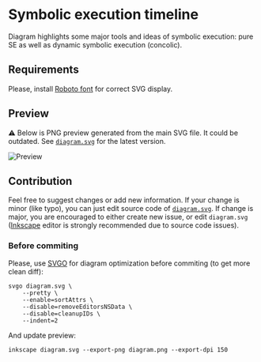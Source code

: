 Symbolic execution timeline
===========================

Diagram highlights some major tools and ideas of symbolic execution: pure SE as well as dynamic symbolic execution (concolic).

Requirements
------------

Please, install [Roboto font](https://fonts.google.com/specimen/Roboto) for correct SVG display.

Preview
-------

:warning: Below is PNG preview generated from the main SVG file. It could be outdated. See [`diagram.svg`](diagram.svg) for the latest version.

![Preview](https://raw.github.com/enzet/dynamic-symbolic-execution/master/diagram.png)

Contribution
------------

Feel free to suggest changes or add new information. If your change is minor (like typo), you can just edit source code of [`diagram.svg`](diagram.svg). If change is major, you are encouraged to either create new issue, or edit `diagram.svg` ([Inkscape](https://inkscape.org/en/) editor is strongly recommended due to source code issues).

### Before commiting ###

Please, use [SVGO](https://github.com/svg/svgo) for diagram optimization before commiting (to get more clean diff):

    svgo diagram.svg \
        --pretty \
        --enable=sortAttrs \
        --disable=removeEditorsNSData \
        --disable=cleanupIDs \
        --indent=2

And update preview:

    inkscape diagram.svg --export-png diagram.png --export-dpi 150
